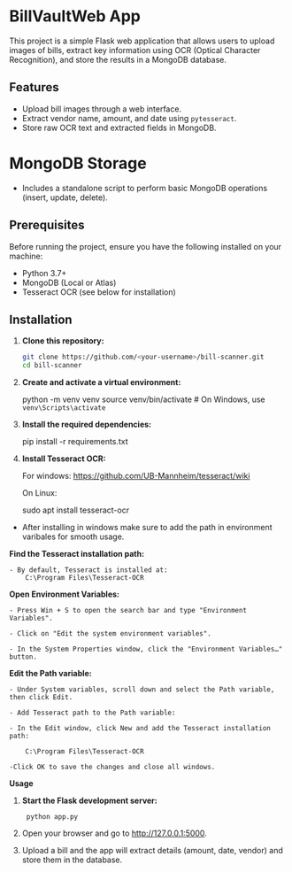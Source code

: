 # BillVaultWeb App

This project is a simple Flask web application that allows users to upload images of bills, extract key information using OCR (Optical Character Recognition), and store the results in a MongoDB database.

## Features

- Upload bill images through a web interface.
- Extract vendor name, amount, and date using `pytesseract`.
- Store raw OCR text and extracted fields in MongoDB.

# MongoDB Storage

- Includes a standalone script to perform basic MongoDB operations (insert, update, delete).


## Prerequisites

Before running the project, ensure you have the following installed on your machine:

- Python 3.7+
- MongoDB (Local or Atlas)
- Tesseract OCR (see below for installation)

## Installation

1. **Clone this repository:**

   ```bash
   git clone https://github.com/<your-username>/bill-scanner.git
   cd bill-scanner

2. **Create and activate a virtual environment:**


    python -m venv venv
    source venv/bin/activate  # On Windows, use `venv\Scripts\activate` 

3. **Install the required dependencies:**

    pip install -r requirements.txt

4. **Install Tesseract OCR:**

    For windows: https://github.com/UB-Mannheim/tesseract/wiki

    On Linux:

    sudo apt install tesseract-ocr

 - After installing in windows make sure to add the path in environment varibales for smooth usage.

 **Find the Tesseract installation path:**

    - By default, Tesseract is installed at:
        C:\Program Files\Tesseract-OCR


**Open Environment Variables:**

    - Press Win + S to open the search bar and type "Environment Variables".

    - Click on "Edit the system environment variables".

    - In the System Properties window, click the "Environment Variables…" button.

**Edit the Path variable:**

    - Under System variables, scroll down and select the Path variable, then click Edit.

    - Add Tesseract path to the Path variable:

    - In the Edit window, click New and add the Tesseract installation path:

        C:\Program Files\Tesseract-OCR

    -Click OK to save the changes and close all windows.


**Usage**

1. **Start the Flask development server:**

        python app.py

2. Open your browser and go to http://127.0.0.1:5000.

3. Upload a bill and the app will extract details (amount, date, vendor) and store them in the database.

